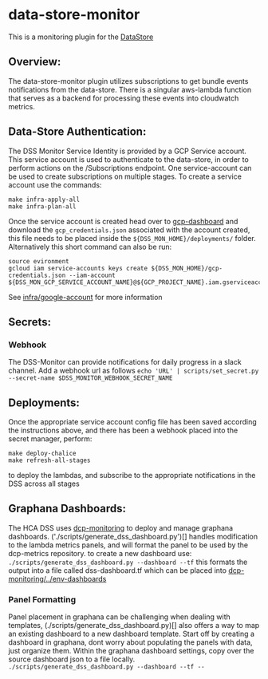 #  data-store-monitor

This is a monitoring plugin for the [DataStore](https://github.com/HumanCellAtlas/data-store)

## Overview:
The data-store-monitor plugin utilizes subscriptions to get bundle events notifications from the data-store.
There is a singular aws-lambda function that serves as a backend for processing these events into cloudwatch metrics.


## Data-Store Authentication:
The DSS Monitor Service Identity is provided by a GCP Service account. This service account is used to authenticate to the data-store, in order
to perform actions on the /Subscriptions endpoint. One service-account can be used to create subscriptions on multiple stages. 
To create a service account use the commands:
```
make infra-apply-all
make infra-plan-all
```
Once the service account is created head over to [gcp-dashboard](https://console.developers.google.com/) and download the
`gcp_credentials.json` associated with the account created, this file needs to be placed inside the `${DSS_MON_HOME}/deployments/` folder.
Alternatively this short command can also be run:
```
source evironment
gcloud iam service-accounts keys create ${DSS_MON_HOME}/gcp-credentials.json --iam-account ${DSS_MON_GCP_SERVICE_ACCOUNT_NAME}@${GCP_PROJECT_NAME}.iam.gserviceaccount.com
```
See [infra/google-account](infra/google-account) for more information

## Secrets:

### Webhook
The DSS-Monitor can provide notifications for daily progress in a slack channel. Add a webhook url as follows
	`echo 'URL' | scripts/set_secret.py --secret-name $DSS_MONITOR_WEBHOOK_SECRET_NAME` 
	
## Deployments:

Once the appropriate service account config file has been saved according the instructions above, and there has been a
webhook placed into the secret manager, perform:
```
make deploy-chalice
make refresh-all-stages
```
to deploy the lambdas, and subscribe to the appropriate notifications in the DSS across all stages

## Graphana Dashboards:

The HCA DSS uses [dcp-monitoring](https://github.com/HumanCellAtlas/dcp-monitoring) to deploy and manage graphana dashboards.
('./scripts/generate_dss_dashboard.py')[] handles modification to the lambda metrics panels, and will format the panel to be used by the dcp-metrics repository.
to create a new dashboard use:
`./scripts/generate_dss_dashboard.py --dashboard --tf`
this formats the output into a file called dss-dashboard.tf which can be placed into [dcp-monitoring/../env-dashboards](https://github.com/HumanCellAtlas/dcp-monitoring/tree/master/terraform/modules/env-dashboards)

### Panel Formatting
Panel placement in graphana can be challenging when dealing with templates, (./scripts/generate_dss_dashboard.py)[] also offers a way to map an existing dashboard to a new dashboard template.
Start off by creating a dashboard in graphana, dont worry about populating the panels with data, just organize them.
Within the graphana dashboard settings, copy over the source dashboard json to a file locally.
`./scripts/generate_dss_dashboard.py --dashboard --tf --`

 